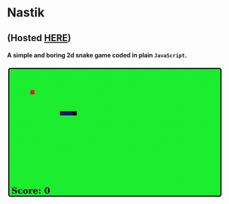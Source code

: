 # Nastik

## (Hosted [HERE](https://mm1132.github.io/nastik/))

#### A simple and boring 2d snake game coded in plain `JavaScript`.

![](/preview-images/nastik-demo.gif)
